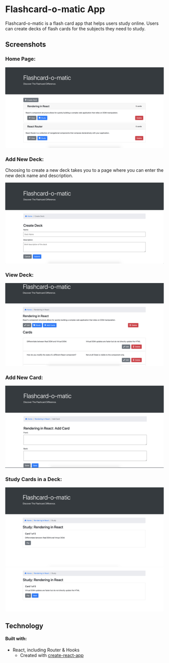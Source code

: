 # Flashcard-o-matic App

Flashcard-o-matic is a flash card app that helps users study online. Users can create decks of flash cards for the subjects they need to study.

## Screenshots

### Home Page:

![App Home Page](/src/assets/images/img-app-home.jpg)

### Add New Deck:

Choosing to create a new deck takes you to a page where you can enter the new deck name and description.

![App New Deck](/src/assets/images/img-app-decks-new.jpg)

### View Deck:

![App View Deck](/src/assets/images/img-app-deck.jpg)

### Add New Card:

![App New Card](/src/assets/images/img-app-card-new.jpg)

### Study Cards in a Deck:

![App Study Cards](/src/assets/images/img-app-study.jpg)
![App Study Cards](/src/assets/images/img-app-study-flip.jpg)

## Technology

#### Built with:

- React, including Router & Hooks
  - Created with [create-react-app](https://github.com/facebook/create-react-app)
